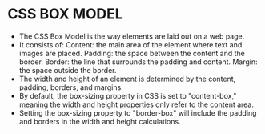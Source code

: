 # CSS BOX MODEL

- The CSS Box Model is the way elements are laid out on a web page.
- It consists of:
  Content: the main area of the element where text and images are placed.
  Padding: the space between the content and the border.
  Border: the line that surrounds the padding and content.
  Margin: the space outside the border.
- The width and height of an element is determined by the content, padding, borders, and margins.
- By default, the box-sizing property in CSS is set to "content-box," meaning the width and height properties only refer to the content area.
- Setting the box-sizing property to "border-box" will include the padding and borders in the width and height calculations.
